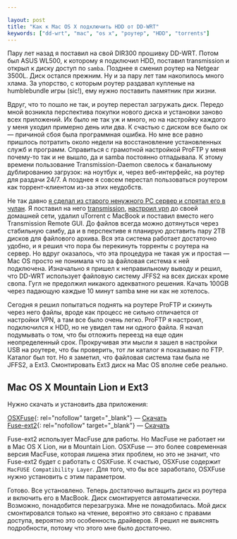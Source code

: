 ```yaml
---

layout: post
title: "Как к Mac OS X подключить HDD от DD-WRT"
keywords: ["dd-wrt", "mac", "os x", "роутер", "HDD", "torrents"]
---
```



Пару лет назад я поставил на свой DIR300 прошивку DD-WRT. Потом был 
ASUS WL500, к которому я подключил HDD, поставил transmission и открыл 
к диску доступ по `samba`. Позднее я сменил роутер на Netgear 3500L. Диск
остался прежним. Ну и за пару лет там накопилось много хлама. За упорство, 
с которым роутер раздавал купленые на humblebundle игры (sic!), ему нужно поставить
памятник при жизни. 

Вдруг, что то пошло не так, и роутер перестал загружать диск. Передо мной
возникла перспектива покупки нового диска и установки заново всех приложений.
Их было не так уж и много, но на настройку каждого у меня уходил примерно день 
или два. К счастью с диском все было ок — причиной сбоя была программная ошибка.
Но мне все равно пришлось потратить около недели на восстановление установленных
служб и программ. Справиться с грамотной настройкой ProFTP у меня почему-то так
и не вышло, да и samba постоянно отпадывала. К этому времени пользование
Transmission-Daemon свелось к банальному дублированию загрузок: на ноутбук и,
через веб-интерфейс, на роутер для раздачи 24/7. А позднее я совсем перестал
пользоваться роутером как торрент-клиентом из-за этих неудобств.

Не так давно [я сделал из старого ненужного PC сервер и спрятал его в чулан][homeserver].
Я поставил на него [transmission][], [настроил vpn][vpn] до своей домашней сети,
удалил uTorrent с MacBook и поставил вместо него Transmission Remote GUI. 
До файлов всегда можно дотянуться через стабильную самбу, да и в перспективе я
планирую доставить пару 2TB дисков для файлового архива. Вся эта система работает
достаточно удобно, и я решил что пора бы перекинуть торренты с роутера на сервер.
Но вдруг оказалось, что эта процедура не такая уж и простая — Mac OS просто
не понимала что за файловая система к ней подключена. Изначально я пришел к
неправильному выводу и решил, что DD-WRT использует файловую систему JFFS2
на всех дисках кроме свопа. Гугл не предолжил никакого адекватного решения.
Качать 100GB через падающую каждые 10 минут samba мне ни как не хотелось.

Сегодня я решил попытаться поднять на роутере ProFTP и скинуть через него файлы,
вроде как процесс не сильно отличается от настройки VPN, а там все было очень
легко. ProFTP я настроил, подключился к HDD, но не увидел там ни одного файла.
Я начал подумывать о том, что бы отложить переезд на еще один неопределенный срок.
Прокручивая эти мысли я зашел в настройки USB на роутере, что бы проверить, тот
ли каталог я показываю по FTP. Каталог был тот. Но я заметил, что файловая
система там была не JFFS2, а Ext3. Смонтировать Ext3 диск на Mac OS вполне
себе реально.


## Mac OS X Mountain Lion и Ext3

Нужно скачать и установить два приложения:

[OSXFuse][]{: rel="nofollow" target="_blank"}&nbsp;— [Скачать][OSXFuse_dl]  
[Fuse-ext2][]{: rel="nofollow" target="_blank"}&nbsp;— [Скачать][Fuse-ext2_dl]

Fuse-ext2 использует MacFuse для работы. Но MacFuse не работает ни в 
Mac&nbsp;OS&nbsp;X&nbsp;Lion, ни в Mountain&nbsp;Lion. OSXFuse — это более
современная версия MacFuse, которая лишена этих проблем, но это не значит,
что Fuse-ext2 будет с работать с OSXFuse. К счастью, OSXFuse содержит
`MacFUSE Compatibility Layer`. Для того, что бы все заработало, OSXFuse
нужно установить с этим параметром.

Готово. Все установлено. Теперь достаточно вытащить диск из роутера и включить
его в MacBook. Диск смонтируется автоматически. Возможно, понадобится
перезагрузка. Мне не понадобилась. Мой диск смонтировался только на чтение,
вероятно это связано с правами доступа, вероятно это особенность драйверов.
Я решил не выяснять подробности, потому что этого мне было достаточно.


[homeserver]:      /2013/01/05/homeserver_intro/
[transmission]:    /2013/01/28/debian-squeeze-transmission/
[vpn]:             /2013/01/16/ddwrt-vpn/
[OSXFuse]:         http://osxfuse.github.com/
[OSXFuse_dl]:      https://github.com/osxfuse/osxfuse/downloads
[Fuse-ext2]:       http://alperakcan.org/?open=projects&amp;project=fuse-ext2
[Fuse-ext2_dl]:    http://prdownloads.sourceforge.net/fuse-ext2/fuse-ext2-0.0.7.dmg?download
